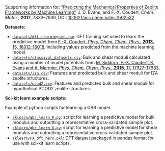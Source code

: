 Supporting information for: [“Predicting the Mechanical Properties of Zeolite Frameworks by Machine Learning”](https://doi.org/10.1021/acs.chemmater.7b02532), J. D. Evans, and F.-X. Coudert, _Chem. Mater._, **2017**, 7833–7839, DOI: [10.1021/acs.chemmater.7b02532](https://doi.org/10.1021/acs.chemmater.7b02532)

**Datasets:**

- [`datasets/dft_trainingset.csv`](datasets/dft_trainingset.csv): DFT training set used to learn the predictive model from [F.-X. Coudert, _Phys. Chem. Chem. Phys._, **2013**, 15, 16012–16018.](https://doi.org/10.1039/C3CP51817E) including values predicted from the machine learning model.
- [`datasets/classical_datasets.csv`](datasets/classical_datasets.csv): Bulk and shear moduli calculated using a number of model potentials from [M. Siddorn, F.-X. Coudert, K. Evans and A. Marmier, _Phys. Chem. Chem. Phys._, **2015**, 17, 17927–17933.](https://doi.org/10.1039/C5CP01168J)
- [`datasets/iza.csv`](datasets/iza.csv): Features and predicted bulk and shear moduli for IZA zeolite structures.
- [`datasets/pcod2.csv`](datasets/pcod2.csv): Features and predicted bulk and shear moduli for hypothetical PCOD2 zeolite structures.


**Sci-kit learn example scripts:**

Example of python scripts for learning a GBR model.

- [`sklearn/gbr_learn_K.py`](sklearn/gbr_learn_K.py): script for learning a predictive model for bulk modulus and outputting a representative cross-validated sample plot.
- [`sklearn/gbr_learn_G.py`](sklearn/gbr_learn_G.py): script for learning a predictive model for shear modulus and outputting a representative cross-validated sample plot.
- [`sklearn/FX_dft_hero.pkl`](sklearn/FX_dft_hero.pkl): DFT dataset packaged in pandas format for use with sci-kit learn scripts.
